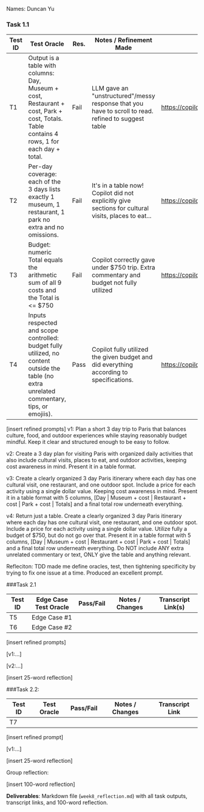 Names: Duncan Yu

### Task 1.1

| Test ID | Test Oracle                                                                                                                                   | Res. | Notes / Refinement Made                                                                             | Transcript Link(s)                                         |
| ------- | --------------------------------------------------------------------------------------------------------------------------------------------- | ---- | --------------------------------------------------------------------------------------------------- | ---------------------------------------------------------- |
| T1      | Output is a table with columns: Day, Museum + cost, Restaurant + cost, Park + cost, Totals. Table contains 4 rows, 1 for each day  + total.   | Fail | LLM gave an "unstructured"/messy response that you have to scroll to read. refined to suggest table | https://copilot.microsoft.com/shares/GvMQF17RL3t9Li61zCmAZ |
| T2      | Per-day coverage: each of the 3 days lists exactly 1 museum, 1 restaurant, 1 park no extra and no omissions.                                  | Fail | It's in a table now! Copilot did not explicitly give sections for cultural visits, places to eat... | https://copilot.microsoft.com/shares/No8r2SnEh4XJvZDj7XunV |
| T3      | Budget: numeric Total equals the arithmetic sum of all 9 costs and the Total is <= $750                                                       | Fail | Copilot correctly gave under $750 trip. Extra commentary and budget not fully utilized              | https://copilot.microsoft.com/shares/gcNtiQy3rCZodWy7v9cx2 |
| T4      | Inputs respected and scope controlled: budget fully utilized, no content outside the table (no extra unrelated commentary, tips, or emojiis). | Pass | Copilot fully utilized the given budget and did everything according to specifications.             | https://copilot.microsoft.com/shares/5vLRq2kUD4eHDDpb41ckT |

[insert refined prompts]
v1: Plan a short 3 day trip to Paris that balances culture, food, and outdoor experiences while staying reasonably budget mindful. Keep it clear and structured enough to be easy to follow.

v2: Create a 3 day plan for visiting Paris with organized daily activities that also include cultural visits, places to eat, and outdoor activities, keeping cost awareness in mind. Present it in a table format.

v3: Create a clearly organized 3 day Paris itinerary where each day has one cultural visit, one restaurant, and one outdoor spot. Include a price for each activity using a single dollar value. Keeping cost awareness in mind. Present it in a table format with 5 columns, [Day | Museum + cost | Restaurant + cost | Park + cost | Totals] and a final total row underneath everything.

v4: Return just a table. Create a clearly organized 3 day Paris itinerary where each day has one cultural visit, one restaurant, and one outdoor spot. Include a price for each activity using a single dollar value. Utilize fully a budget of $750, but do not go over that. Present it in a table format with 5 columns, [Day | Museum + cost | Restaurant + cost | Park + cost | Totals] and a final total row underneath everything. Do NOT include ANY extra unrelated commentary or text, ONLY give the table and anything relevant.

Refleciton:
TDD made me define oracles, test, then tightening specificity by trying to fix one issue at a time. Produced an excellent prompt.

###Task 2.1

| Test ID | Edge Case Test Oracle | Pass/Fail | Notes / Changes | Transcript Link(s) |
| ------- | --------------------- | --------- | --------------- | ------------------ |
| T5      | Edge Case #1          |           |                 |                    |
| T6      | Edge Case #2          |           |                 |                    |

[insert refined prompts]

[v1:...]

[v2:...]

[insert 25-word reflection]



###Task 2.2:

| Test ID | Test Oracle | Pass/Fail | Notes / Changes | Transcript Link |
| ------- | ----------- | --------- | --------------- | --------------- |
| T7      |             |           |                 |                 |

[insert refined prompt]

[v1:...]

[insert 25-word reflection]

Group reflection:

[insert 100-word reflection]

**Deliverables**: Markdown file (`week8_reflection.md`) with all task outputs, transcript links, and 100-word reflection.
